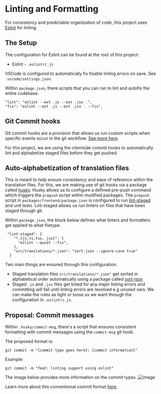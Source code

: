 # Linting and Formatting
For consistency and predictable organization of code, this project uses [Eslint](https://eslint.org/) for linting. 

## The Setup
The configuration for Eslint can be found at the root of this project:
- Eslint - `.eslintrc.js`

VSCode is configured to automatically fix fixable linting errors on save. See `.vscode/settings.json`.

Within `package.json`, there scripts that you can run to lint and autofix the entire codebase.

```
"lint": "eslint --ext .js --ext .jsx .",
"fix": "eslint --ext .js --ext .jsx . --fix",
```

##  Git Commit hooks
Git commit hooks are a provision that allows us run custom scripts when specific events occur in the git workflow. [See more here](https://git-scm.com/book/en/v2/Customizing-Git-Git-Hooks).

For this project, we are using the clientside commit hooks to automatically lint and alphabetize staged files before they get pushed.

## Auto-alphabetization of translation files
This is meant to help ensure consistency and ease of reference within the translation files. For this, we are making use of git hooks via a package called [husky](https://typicode.github.io/husky/#/). Husky allows us to configure a defined pre-push command which triggers the `prepush` script within modified packages. The `prepush` script in `packages/frontend/package.json` is configured to run [lint-staged](https://github.com/okonet/lint-staged) and unit tests. Lint-staged allows us run linters on files that have been staged through git. 

Within `package.json`, the block below defines what linters and formatters get applied to what filetype.

```
 "lint-staged": {
    "*.{js,ts,tsx, jsx}": [
      "eslint --quiet --fix",
    ],
    "src/translations/*.json": "sort-json --ignore-case true"
  }
 ```
 
Two main things are ensured through this configuration:
- Staged translation files `src/translations/*.json"` get sorted in alphabetical order automatically using a package called [sort-json](https://github.com/kesla/sort-json)
- Staged `.js` and `.jsx` files get linted for any major linting errors and committing will fail until linting errors are resolved e.g unused vars. We can make the rules as tight or loose as we want through the configuration in `.eslintrc.js`.

## Proposal: Commit messages
Within `.husky/commit-msg`, there's a script that ensures consistent formatting with commit messages using the `commit-msg` git hook. 

The proposed format is:
```
git commit -m "{commit type goes here}: {commit information}"
```

Example:
```
git commit -m "feat: linting support using eslint"
```

The image below provides more information on the commit types.
![image](https://user-images.githubusercontent.com/16845555/144693890-b0a4d6a9-9463-489e-8d8b-1a8cb4489d67.png)

Learn more about this conventional commit format [here](https://www.conventionalcommits.org/en/v1.0.0/#commit-message-with--to-draw-attention-to-breaking-change).